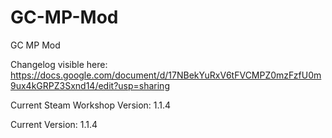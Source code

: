# GC-MP-Mod
GC MP Mod

Changelog visible here: https://docs.google.com/document/d/17NBekYuRxV6tFVCMPZ0mzFzfU0m9ux4kGRPZ3Sxnd14/edit?usp=sharing

Current Steam Workshop Version: 1.1.4

Current Version: 1.1.4
